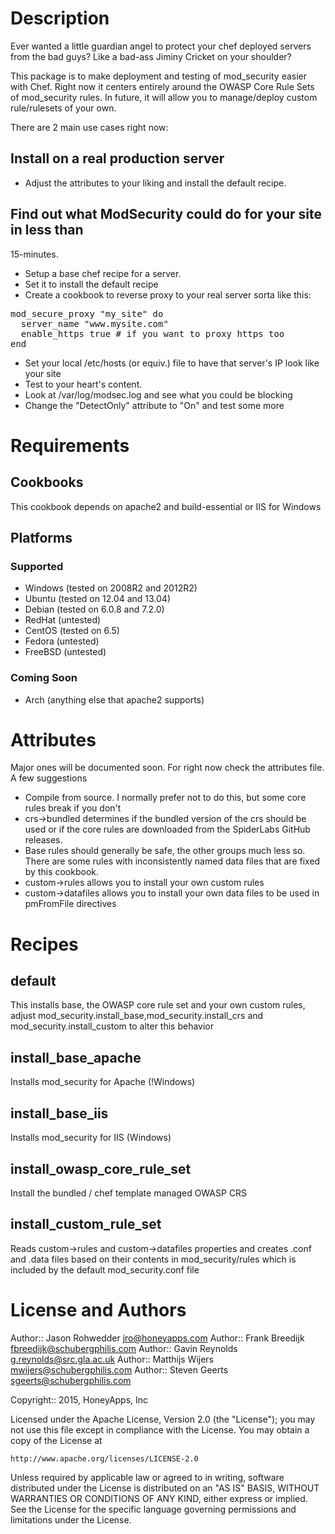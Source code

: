 # Description

Ever wanted a little guardian angel to protect your chef deployed
servers from the bad guys?  Like a bad-ass Jiminy Cricket on your
shoulder?

This package is to make deployment and testing of mod_security easier
with Chef. Right now it centers entirely around the OWASP Core Rule
Sets of mod_security rules. In future, it will allow you to manage/deploy
custom rule/rulesets of your own.

There are 2 main use cases right now:

## Install on a real production server

* Adjust the attributes to your liking and install the default
  recipe.

## Find out what ModSecurity could do for your site in less than
   15-minutes.

* Setup a base chef recipe for a server.
* Set it to install the default recipe
* Create a cookbook to reverse proxy to your real server sorta like
  this:
<pre>
mod_secure_proxy "my_site" do
  server_name "www.mysite.com"
  enable_https true # if you want to proxy https too
end
</pre>
* Set your local /etc/hosts (or equiv.) file to have that server's IP
  look like your site
* Test to your heart's content.
* Look at /var/log/modsec.log and see what you could be blocking
* Change the "DetectOnly" attribute to "On" and test some more

# Requirements

## Cookbooks

This cookbook depends on apache2 and build-essential or IIS for Windows

## Platforms

### Supported
* Windows (tested on 2008R2 and 2012R2)
* Ubuntu (tested on 12.04 and 13.04)
* Debian (tested on 6.0.8 and 7.2.0)
* RedHat (untested)
* CentOS (tested on 6.5)
* Fedora (untested)
* FreeBSD (untested)

### Coming Soon
* Arch (anything else that apache2 supports)

# Attributes

Major ones will be documented soon.  For right now check the
attributes file.  A few suggestions

* Compile from source.  I normally prefer not to do this, but some
  core rules break if you don't
* crs->bundled determines if the bundled version of the crs should be used or 
  if the core rules are downloaded from the SpiderLabs GitHub releases.
* Base rules should generally be safe, the other groups much less
  so. There are some rules with inconsistently named data files that are
  fixed by this cookbook.
* custom->rules allows you to install your own custom rules
* custom->datafiles allows you to install your own data files to be used in 
  pmFromFile directives

Recipes
=======

default
-------
This installs base, the OWASP core rule set and your own custom rules, adjust
mod_security.install_base,mod_security.install_crs and mod_security.install_custom
to alter this behavior

install_base_apache
-------------------
Installs mod_security for Apache (!Windows)

install_base_iis
----------------
Installs mod_security for IIS (Windows)

install_owasp_core_rule_set
---------------------------
Install the bundled / chef template managed OWASP CRS

install_custom_rule_set
-----------------------
Reads custom->rules and custom->datafiles properties and creates .conf and .data 
files based on their contents in mod_security/rules which is included by the default
mod_security.conf file

License and Authors
===================

Author:: Jason Rohwedder <jro@honeyapps.com>
Author:: Frank Breedijk <fbreedijk@schubergphilis.com>
Author:: Gavin Reynolds <g.reynolds@src.gla.ac.uk>
Author:: Matthijs Wijers <mwijers@schubergphilis.com>
Author:: Steven Geerts <sgeerts@schubergphilis.com>

Copyright:: 2015, HoneyApps, Inc

Licensed under the Apache License, Version 2.0 (the "License");
you may not use this file except in compliance with the License.
You may obtain a copy of the License at

    http://www.apache.org/licenses/LICENSE-2.0

Unless required by applicable law or agreed to in writing, software
distributed under the License is distributed on an "AS IS" BASIS,
WITHOUT WARRANTIES OR CONDITIONS OF ANY KIND, either express or implied.
See the License for the specific language governing permissions and
limitations under the License.


